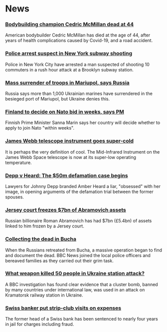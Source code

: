 # News
### [Bodybuilding champion Cedric McMillan dead at 44](https://www.bbc.com/news/world-us-canada-61096966)
American bodybuilder Cedric McMillan has died at the age of 44, after years of health complications caused by Covid-19, and a road accident. 
### [Police arrest suspect in New York subway shooting](https://www.bbc.com/news/world-us-canada-61100179)
Police in New York City have arrested a man suspected of shooting 10 commuters in a rush hour attack at a Brooklyn subway station.
### [Mass surrender of troops in Mariupol, says Russia](https://www.bbc.com/news/world-europe-61092953)
Russia says more than 1,000 Ukrainian marines have surrendered in the besieged port of Mariupol, but Ukraine denies this.
### [Finland to decide on Nato bid in weeks, says PM](https://www.bbc.com/news/world-europe-61093302)
Finnish Prime Minister Sanna Marin says her country will decide whether to apply to join Nato "within weeks". 
### [James Webb telescope instrument goes super-cold](https://www.bbc.com/news/science-environment-61086170)
It is perhaps the very definition of cool. The Mid-Infrared Instrument on the James Webb Space telescope is now at its super-low operating temperature.
### [Depp v Heard: The $50m defamation case begins](https://www.bbc.com/news/world-us-canada-61082790)
Lawyers for Johnny Depp branded Amber Heard a liar, "obsessed" with her image, in opening arguments of the defamation trial between the former spouses.
### [Jersey court freezes $7bn of Abramovich assets](https://www.bbc.com/news/business-61098873)
Russian billionaire Roman Abramovich has had $7bn (£5.4bn) of assets linked to him frozen by a Jersey court.
### [Collecting the dead in Bucha](https://www.bbc.com/news/world-europe-61085810)
When the Russians retreated from Bucha, a massive operation began to find and document the dead. BBC News joined the local police officers and bereaved families as they carried out their grim task.
### [What weapon killed 50 people in Ukraine station attack?](https://www.bbc.com/news/61079356)
A BBC investigation has found clear evidence that a cluster bomb, banned by many countries under international law, was used in an attack on Kramatorsk railway station in Ukraine.
### [Swiss banker put strip-club visits on expenses](https://www.bbc.com/news/world-europe-61092952)
The former head of a Swiss bank has been sentenced to nearly four years in jail for charges including fraud.
